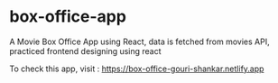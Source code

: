 # box-office-app
A Movie Box Office App using React, data is fetched from movies API, practiced frontend designing using react

To check this app, visit : https://box-office-gouri-shankar.netlify.app
